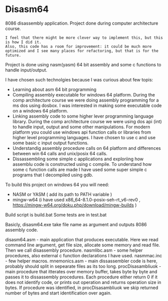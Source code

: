 # Disasm64
8086 disassembly application. Project done during computer architecture course.
    
    I feel that there might be more clever way to implement this, but this is how I did it.
    Also, this code has a room for improvement: it could be much more optimized and I see many places for refactoring, but that is for the future. 

Project is done using nasm(yasm) 64 bit assembly and some c functions to handle input/output.

I have chosen such technolgies because I was curious about few topis:
- Learning about asm 64 bit programming 
- Compiling assembly executable for windows 64 platform. 
    During the comp architecture course we were doing assembly programming for a ms dos using dosbox. 
    I was interested in making some executable code on a windows 64 platform.
- Linking assembly code to some higher lever programming language library. 
    During the comp architecture course we were using dos api (int) to handle input, output and some other manipulations.
    For modern platform you could use windows api function calls or libraries from higher level programming languages. 
    I have chosen to use c and use some basic c input output functions.
- Understandig assembly procedure calls on 64 platform and differences between win 64 calls and unix/posix 64 calls.
- Dissassembling some simple c applications and exploriing how assemblu code is constructed using c compile.
    To understand how some c function calls are made I have used some super simple c programs that I decompiled using gdb.
    
To build this project on windows 64 you will need:
- NASM or YASM ( add its path to PATH variable )
- mingw-w64 (i have used x86_64-8.1.0-posix-seh-rt_v6-rev0 , https://mingw-w64.org/doku.php/download/mingw-builds )

Build script is build.bat
Some tests are in test.bat

Basicly, disasm64.exe take file name as argument and outputs 8086 assembly code.

disasm64.asm - main application that produces executable.
    Here we read command line argument, get file size, allocate some memory and read file.
    Then we call disassembly procedure.
nasmlibc.asm - some helper procedures, also external c function declarations I have used.
nasmmac.inc - few helper macros.
mnemonics.asm - main dissassembler code is here, probably should split in sepearate files as its too long.
    procDisasambliuok - main procedure that itterates over memory buffer, takes byte by byte and passes it to dissassembly procedures.
        Each procedure either return 0 if it does not identify code, or prints out operation and returns operation size in bytes.
        If procedure was identified, in procDisasambliuok we skip returned number of bytes and start identification over again.
        
       

    
    
